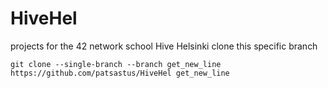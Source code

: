 # HiveHel
projects for the 42 network school Hive Helsinki
clone this specific branch
```
git clone --single-branch --branch get_new_line https://github.com/patsastus/HiveHel get_new_line
```
